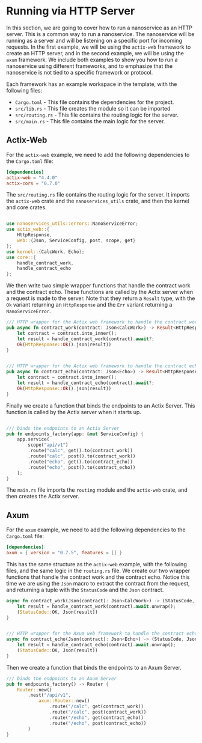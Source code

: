 # Running via HTTP Server

In this section, we are going to cover how to run a nanoservice as an HTTP server. This is a common way to run a nanoservice. The nanoservice will be running as a server and will be listening on a specific port for incoming requests. In the first example, we will be using the `actix-web` framework to create an HTTP server, and in the second example, we will be using the `axum` framework. We include both examples to show you how to run a nanoservice using different frameworks, and to emphasize that the nanoservice is not tied to a specific framework or protocol. 

Each framework has an example workspace in the template, with the following files:

- `Cargo.toml` - This file contains the dependencies for the project.
- `src/lib.rs` - This file creates the module so it can be imported
- `src/routing.rs` - This file contains the routing logic for the server.
- `src/main.rs` - This file contains the main logic for the server.

## Actix-Web
For the `actix-web` example, we need to add the following dependencies to the `Cargo.toml` file:

```toml
[dependencies]
actix-web = "4.4.0"
actix-cors = "0.7.0"
```

The `src/routing.rs` file contains the routing logic for the server. It imports the `actix-web` crate and the `nanoservices_utils` crate, and then the kernel and core crates. 

```rust

use nanoservices_utils::errors::NanoServiceError;
use actix_web::{
    HttpResponse, 
    web::{Json, ServiceConfig, post, scope, get}
};
use kernel::{CalcWork, Echo};
use core::{
    handle_contract_work,
    handle_contract_echo
};
```

We then write two simple wrapper functions that handle the contract work and the contract echo. These functions are called by the Actix server when a request is made to the server. Note that they return a `Result` type, with the `Ok` variant returning an `HttpResponse` and the `Err` variant returning a `NanoServiceError`. 

```rust
/// HTTP wrapper for the Actix web framework to handle the contract work.
pub async fn contract_work(contract: Json<CalcWork>) -> Result<HttpResponse, NanoServiceError> {
    let contract = contract.into_inner();
    let result = handle_contract_work(contract).await?;
    Ok(HttpResponse::Ok().json(result))
}


/// HTTP wrapper for the Actix web framework to handle the contract echo.
pub async fn contract_echo(contract: Json<Echo>) -> Result<HttpResponse, NanoServiceError> {
    let contract = contract.into_inner();
    let result = handle_contract_echo(contract).await?;
    Ok(HttpResponse::Ok().json(result))
}
```

Finally we create a function that binds the endpoints to an Actix Server. This function is called by the Actix server when it starts up. 

```rust

/// binds the endpoints to an Actix Server
pub fn endpoints_factory(app: &mut ServiceConfig) {
    app.service(
        scope("api/v1")
        .route("calc", get().to(contract_work))
        .route("calc", post().to(contract_work))
        .route("echo", get().to(contract_echo))
        .route("echo", post().to(contract_echo))
    );
}
```

The `main.rs` file imports the `routing` module and the `actix-web` crate, and then creates the Actix server. 


## Axum
For the `axum` example, we need to add the following dependencies to the `Cargo.toml` file:

```toml
[dependencies]
axum = { version = "0.7.5", features = [] }
```

This has the same structure as the `actix-web` example, with the following files, and the same logic in the `routing.rs` file. We create our two wrapper functions that handle the contract work and the contract echo. Notice this time we are using the `Json` macro to extract the contract from the request, and returning a tuple with the `StatusCode` and the `Json` contract. 

```rust
async fn contract_work(Json(contract): Json<CalcWork>) -> (StatusCode, Json<CalcWork>) {
    let result = handle_contract_work(contract).await.unwrap();
    (StatusCode::OK, Json(result))
}


/// HTTP wrapper for the Axum web framework to handle the contract echo.
async fn contract_echo(Json(contract): Json<Echo>) -> (StatusCode, Json<Echo>) {
    let result = handle_contract_echo(contract).await.unwrap();
    (StatusCode::OK, Json(result))
}
```

Then we create a function that binds the endpoints to an Axum Server. 

```rust
/// binds the endpoints to an Axum Server
pub fn endpoints_factory() -> Router {
    Router::new()
        .nest("/api/v1", 
            axum::Router::new()
                .route("/calc", get(contract_work))
                .route("/calc", post(contract_work))
                .route("/echo", get(contract_echo))
                .route("/echo", post(contract_echo))
        )
}
```